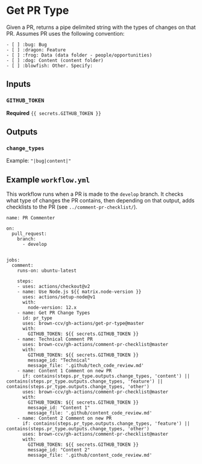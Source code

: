 # Get PR Type

Given a PR, returns a pipe delimited string with the types of changes on that PR.  Assumes PR uses the following convention:
```
- [ ] :bug: Bug
- [ ] :dragon: Feature
- [ ] :frog: Data (data folder - people/opportunities)
- [ ] :dog: Content (content folder)
- [ ] :blowfish: Other. Specify:
```

## Inputs

### `GITHUB_TOKEN`

**Required** `{{ secrets.GITHUB_TOKEN }}`

## Outputs

### `change_types`

Example: `"|bug|content|"`

## Example `workflow.yml`

This workflow runs when a PR is made to the `develop` branch. It checks what type of changes the PR contains, then depending on that output, adds checklists to the PR (see `../comment-pr-checklist/`).

```
name: PR Commenter

on:
  pull_request:
    branch:
      - develop


jobs:
  comment:
    runs-on: ubuntu-latest

    steps:
    - uses: actions/checkout@v2
    - name: Use Node.js ${{ matrix.node-version }}
      uses: actions/setup-node@v1
      with:
        node-version: 12.x
    - name: Get PR Change Types
      id: pr_type
      uses: brown-ccv/gh-actions/get-pr-type@master
      with:
        GITHUB_TOKEN: ${{ secrets.GITHUB_TOKEN }}
    - name: Technical Comment PR
      uses: brown-ccv/gh-actions/comment-pr-checklist@master
      with:
        GITHUB_TOKEN: ${{ secrets.GITHUB_TOKEN }}
        message_id: "Technical"
        message_file: '.github/tech_code_review.md'
    - name: Content 1 Comment on new PR
      if: contains(steps.pr_type.outputs.change_types, 'content') || contains(steps.pr_type.outputs.change_types, 'feature') || contains(steps.pr_type.outputs.change_types, 'other')
      uses: brown-ccv/gh-actions/comment-pr-checklist@master
      with:
        GITHUB_TOKEN: ${{ secrets.GITHUB_TOKEN }}
        message_id: "Content 1"
        message_file: '.github/content_code_review.md'
    - name: Content 2 Comment on new PR
      if: contains(steps.pr_type.outputs.change_types, 'feature') || contains(steps.pr_type.outputs.change_types, 'other')
      uses: brown-ccv/gh-actions/comment-pr-checklist@master
      with:
        GITHUB_TOKEN: ${{ secrets.GITHUB_TOKEN }}
        message_id: "Content 2"
        message_file: '.github/content_code_review.md'

```

